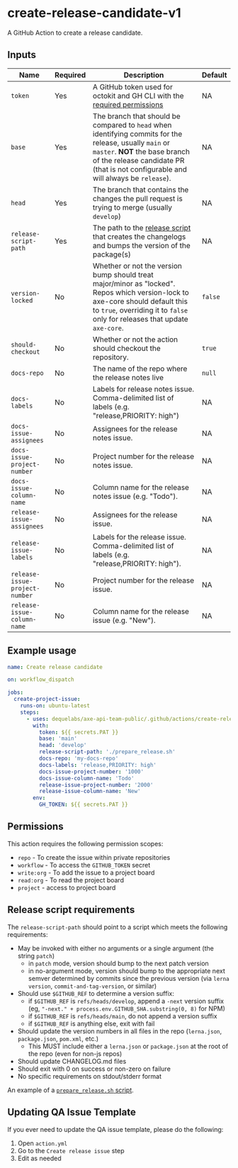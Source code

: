 # create-release-candidate-v1

A GitHub Action to create a release candidate.

## Inputs

| Name                           | Required | Description                                                                                                                                                                                                                     | Default |
| ------------------------------ | -------- | ------------------------------------------------------------------------------------------------------------------------------------------------------------------------------------------------------------------------------- | ------- |
| `token`                        | Yes      | A GitHub token used for octokit and GH CLI with the [required permissions](#permissions)                                                                                                                                        | NA      |
| `base`                         | Yes      | The branch that should be compared to `head` when identifying commits for the release, usually `main` or `master`. **NOT** the base branch of the release candidate PR (that is not configurable and will always be `release`). | NA      |
| `head`                         | Yes      | The branch that contains the changes the pull request is trying to merge (usually `develop`)                                                                                                                                    | NA      |
| `release-script-path`          | Yes      | The path to the [release script](#release-script-requirements) that creates the changelogs and bumps the version of the package(s)                                                                                              | NA      |
| `version-locked`               | No       | Whether or not the version bump should treat major/minor as "locked". Repos which version-lock to axe-core should default this to `true`, overriding it to `false` only for releases that update `axe-core`.                    | `false` |
| `should-checkout`              | No       | Whether or not the action should checkout the repository.                                                                                                                                                                       | `true`  |
| `docs-repo`                    | No       | The name of the repo where the release notes live                                                                                                                                                                               | `null`  |
| `docs-labels`                  | No       | Labels for release notes issue. Comma-delimited list of labels (e.g. "release,PRIORITY: high")                                                                                                                                  | NA      |
| `docs-issue-assignees`         | No       | Assignees for the release notes issue.                                                                                                                                                                                          | NA      |
| `docs-issue-project-number`    | No       | Project number for the release notes issue.                                                                                                                                                                                     | NA      |
| `docs-issue-column-name`       | No       | Column name for the release notes issue (e.g. "Todo").                                                                                                                                                                          | NA      |
| `release-issue-assignees`      | No       | Assignees for the release issue.                                                                                                                                                                                                | NA      |
| `release-issue-labels`         | No       | Labels for the release issue. Comma-delimited list of labels (e.g. "release,PRIORITY: high").                                                                                                                                   | NA      |
| `release-issue-project-number` | No       | Project number for the release issue.                                                                                                                                                                                           | NA      |
| `release-issue-column-name`    | No       | Column name for the release issue (e.g. "New").                                                                                                                                                                                 | NA      |

## Example usage

```yaml
name: Create release candidate

on: workflow_dispatch

jobs:
  create-project-issue:
    runs-on: ubuntu-latest
    steps:
      - uses: dequelabs/axe-api-team-public/.github/actions/create-release-candidate-v1@main
        with:
          token: ${{ secrets.PAT }}
          base: 'main'
          head: 'develop'
          release-script-path: './prepare_release.sh'
          docs-repo: 'my-docs-repo'
          docs-labels: 'release,PRIORITY: high'
          docs-issue-project-number: '1000'
          docs-issue-column-name: 'Todo'
          release-issue-project-number: '2000'
          release-issue-column-name: 'New'
        env:
          GH_TOKEN: ${{ secrets.PAT }}
```

## Permissions

This action requires the following permission scopes:

- `repo` - To create the issue within private repositories
- `workflow` - To access the `GITHUB_TOKEN` secret
- `write:org` - To add the issue to a project board
- `read:org` - To read the project board
- `project` - access to project board

## Release script requirements

The `release-script-path` should point to a script which meets the following requirements:

- May be invoked with either no arguments or a single argument (the string `patch`)
  - in `patch` mode, version should bump to the next patch version
  - in no-argument mode, version should bump to the appropriate next semver determined by commits since the previous version (via `lerna version`, `commit-and-tag-version`, or similar)
- Should use `$GITHUB_REF` to determine a version suffix:
  - if `$GITHUB_REF` is `refs/heads/develop`, append a `-next` version suffix (eg, `"-next." + process.env.GITHUB_SHA.substring(0, 8)` for NPM)
  - if `$GITHUB_REF` is `refs/heads/main`, do not append a version suffix
  - if `$GITHUB_REF` is anything else, exit with fail
- Should update the version numbers in all files in the repo (`lerna.json`, `package.json`, `pom.xml`, etc.)
  - This MUST include either a `lerna.json` or `package.json` at the root of the repo (even for non-js repos)
- Should update CHANGELOG.md files
- Should exit with 0 on success or non-zero on failure
- No specific requirements on stdout/stderr format

An example of a [`prepare_release.sh` script](https://github.com/dequelabs/axe-core-npm/blob/develop/.github/scripts/prepare_release.sh).

## Updating QA Issue Template

If you ever need to update the QA issue template, please do the following:

1. Open `action.yml`
2. Go to the `Create release issue` step
3. Edit as needed
